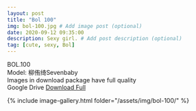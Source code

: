 ```yaml
---
layout: post
title: "Bol 100"
img: bol-100.jpg # Add image post (optional)
date: 2020-09-12 09:35:00
description: Sexy girl. # Add post description (optional)
tag: [cute, sexy, Bol]
---
```

BOL.100  
Model: 柳侑绮Sevenbaby                                                     
Images in download package have full quality                    
Google Drive [Download Full](http://gestyy.com/eev7i4)

{% include image-gallery.html folder="/assets/img/bol-100/" %}
